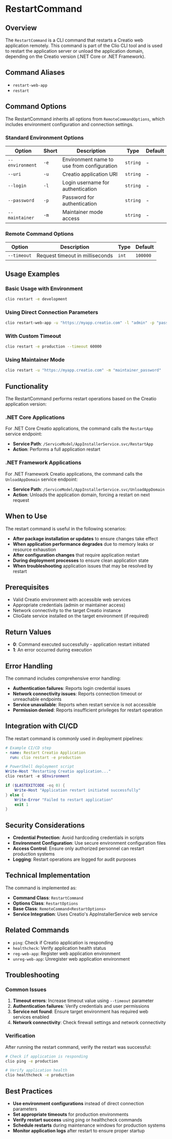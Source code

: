 # RestartCommand

## Overview

The `RestartCommand` is a CLI command that restarts a Creatio web application remotely. This command is part of the Clio CLI tool and is used to restart the application server or unload the application domain, depending on the Creatio version (.NET Core or .NET Framework).

## Command Aliases

- `restart-web-app`
- `restart`

## Command Options

The RestartCommand inherits all options from `RemoteCommandOptions`, which includes environment configuration and connection settings.

### Standard Environment Options

| Option          | Short | Description                                | Type     | Default |
|-----------------|-------|--------------------------------------------|----------|---------|
| `--environment` | `-e`  | Environment name to use from configuration | `string` | -       |
| `--uri`         | `-u`  | Creatio application URI                    | `string` | -       |
| `--login`       | `-l`  | Login username for authentication          | `string` | -       |
| `--password`    | `-p`  | Password for authentication                | `string` | -       |
| `--maintainer`  | `-m`  | Maintainer mode access                     | `string` | -       |

### Remote Command Options

| Option      | Description                     | Type  | Default  |
|-------------|---------------------------------|-------|----------|
| `--timeout` | Request timeout in milliseconds | `int` | `100000` |

## Usage Examples

### Basic Usage with Environment

```bash
clio restart -e development
```

### Using Direct Connection Parameters

```bash
clio restart-web-app -u "https://myapp.creatio.com" -l "admin" -p "password"
```

### With Custom Timeout

```bash
clio restart -e production --timeout 60000
```

### Using Maintainer Mode

```bash
clio restart -u "https://myapp.creatio.com" -m "maintainer_password"
```

## Functionality

The RestartCommand performs restart operations based on the Creatio application version:

### .NET Core Applications

For .NET Core Creatio applications, the command calls the `RestartApp` service endpoint:
- **Service Path**: `/ServiceModel/AppInstallerService.svc/RestartApp`
- **Action**: Performs a full application restart

### .NET Framework Applications

For .NET Framework Creatio applications, the command calls the `UnloadAppDomain` service endpoint:
- **Service Path**: `/ServiceModel/AppInstallerService.svc/UnloadAppDomain` 
- **Action**: Unloads the application domain, forcing a restart on next request

## When to Use

The restart command is useful in the following scenarios:

- **After package installation or updates** to ensure changes take effect
- **When application performance degrades** due to memory leaks or resource exhaustion
- **After configuration changes** that require application restart
- **During deployment processes** to ensure clean application state
- **When troubleshooting** application issues that may be resolved by restart

## Prerequisites

- Valid Creatio environment with accessible web services
- Appropriate credentials (admin or maintainer access)
- Network connectivity to the target Creatio instance
- ClioGate service installed on the target environment (if required)

## Return Values

- **0**: Command executed successfully - application restart initiated
- **1**: An error occurred during execution

## Error Handling

The command includes comprehensive error handling:

- **Authentication failures**: Reports login credential issues
- **Network connectivity issues**: Reports connection timeout or unreachable endpoints
- **Service unavailable**: Reports when restart service is not accessible
- **Permission denied**: Reports insufficient privileges for restart operation

## Integration with CI/CD

The restart command is commonly used in deployment pipelines:

```yaml
# Example CI/CD step
- name: Restart Creatio Application
  run: clio restart -e production
```

```powershell
# PowerShell deployment script
Write-Host "Restarting Creatio application..."
clio restart -e $Environment

if ($LASTEXITCODE -eq 0) {
    Write-Host "Application restart initiated successfully"
} else {
    Write-Error "Failed to restart application"
    exit 1
}
```

## Security Considerations

- **Credential Protection**: Avoid hardcoding credentials in scripts
- **Environment Configuration**: Use secure environment configuration files
- **Access Control**: Ensure only authorized personnel can restart production systems
- **Logging**: Restart operations are logged for audit purposes

## Technical Implementation

The command is implemented as:

- **Command Class**: `RestartCommand`
- **Options Class**: `RestartOptions`
- **Base Class**: `RemoteCommand<RestartOptions>`
- **Service Integration**: Uses Creatio's AppInstallerService web service

## Related Commands

- `ping`: Check if Creatio application is responding
- `healthcheck`: Verify application health status
- `reg-web-app`: Register web application environment
- `unreg-web-app`: Unregister web application environment

## Troubleshooting

### Common Issues

1. **Timeout errors**: Increase timeout value using `--timeout` parameter
2. **Authentication failures**: Verify credentials and user permissions
3. **Service not found**: Ensure target environment has required web services enabled
4. **Network connectivity**: Check firewall settings and network connectivity

### Verification

After running the restart command, verify the restart was successful:

```bash
# Check if application is responding
clio ping -e production

# Verify application health
clio healthcheck -e production
```

## Best Practices

- **Use environment configurations** instead of direct connection parameters
- **Set appropriate timeouts** for production environments
- **Verify restart success** using ping or healthcheck commands
- **Schedule restarts** during maintenance windows for production systems
- **Monitor application logs** after restart to ensure proper startup